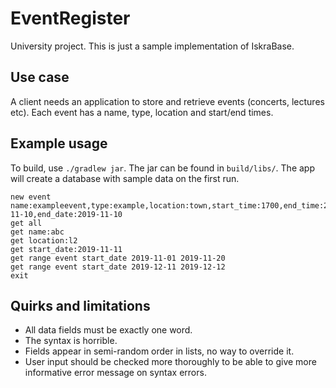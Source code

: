 # EventRegister

University project. This is just a sample implementation of IskraBase.

## Use case

A client needs an application to store and retrieve events (concerts, lectures etc). Each event has a name, type, location and start/end times.

## Example usage

To build, use `./gradlew jar`. The jar can be found in `build/libs/`. The app will create a database with sample data on the first run.

    new event name:exampleevent,type:example,location:town,start_time:1700,end_time:2130,start_date:2019-11-10,end_date:2019-11-10
    get all
    get name:abc
    get location:l2
    get start_date:2019-11-11
    get range event start_date 2019-11-01 2019-11-20
    get range event start_date 2019-12-11 2019-12-12
    exit

## Quirks and limitations

*   All data fields must be exactly one word.
*   The syntax is horrible.
*   Fields appear in semi-random order in lists, no way to override it.
*   User input should be checked more thoroughly to be able to give more informative error message on syntax errors.
